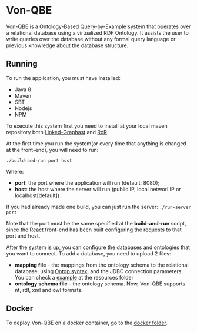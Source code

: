 # Von-QBE

Von-QBE is a Ontology-Based Query-by-Example system that operates over a relational database using a virtualized RDF Ontology. It assists the user to write queries over the database without any formal query language or previous knowledge about the database structure.

## Running

To run the application, you must have installed:

* Java 8
* Maven
* SBT
* Nodejs
* NPM

To execute this system first you need to install at your local maven repository both [Linked-Graphast](https://github.com/InsightLab/linked-graphast) and [RoR](https://github.com/InsightLab/rdf-over-rdbms).

At the first time you run the system(or every time that anything is changed at the front-end), you will need to run:

`./build-and-run port host`

Where:

* **port**: the port where the application will run (default: 8080);
* **host**: the host where the server will run (public IP, local networl IP or localhost[default])

If you had already made one build, you can just run the server:
`./run-server port`

Note that the port must be the same specified at the **build-and-run** script, since the React front-end has been built configuring the requests to that port and host.

After the system is up, you can configure the databases and ontologies that you want to connect. To add a database, you need to upload 2 files:

* **mapping file** - the mappings from the ontology schema to the relational database, using [Ontop syntax](https://github.com/ontop/ontop/wiki/ontopOBDAModel), and the JDBC connection parameters. You can check a [example](https://github.com/InsightLab/von-qbe/blob/develop/src/main/resources/mapping.odba) at the resources folder
* **ontology schema file** - the ontology schema. Now, Von-QBE supports nt, rdf, xml and owl formats.

## Docker
To deploy Von-QBE on a docker container, go to the [docker folder](https://github.com/InsightLab/von-qbe/tree/develop/docker).
